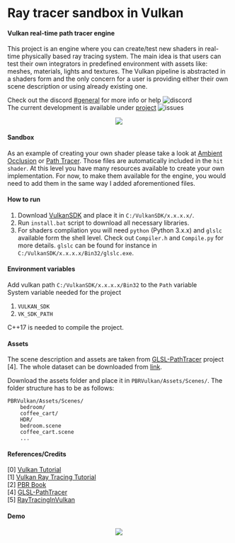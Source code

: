 # Ray tracer sandbox in Vulkan
####  Vulkan real-time path tracer engine

This project is an engine where you can create/test new shaders in real-time physically based ray tracing system. The main idea is that users can test their own integrators in predefined environment with assets like: meshes, materials, lights and textures. The Vulkan pipeline is abstracted in a shaders form and the only concern for a user is providing either their own scene description or using already existing one.

Check out the discord [#general](https://discord.gg/365bNPbFTM) for more info or help ![discord](https://img.shields.io/discord/774330363810938890) \
The current development is available under [project](https://github.com/Zielon/PBRVulkan/projects/1) ![issues](https://img.shields.io/github/issues/Zielon/PBRVulkan)

<p align="center">
  <img src="https://github.com/Zielon/PBRVulkan/blob/readme-assets/gifs/bedroom.gif?raw=true">
</p>

#### Sandbox

As an example of creating your own shader please take a look at [Ambient Occlusion](https://github.com/Zielon/PBRVulkan/blob/master/PBRVulkan/RayTracer/src/Assets/Shaders/Raytracer/Integrators/AO.glsl) or [Path Tracer](https://github.com/Zielon/PBRVulkan/blob/master/PBRVulkan/RayTracer/src/Assets/Shaders/Raytracer/Integrators/PathTracer.glsl). Those files are automatically included in the `hit shader`. At this level you have many resources available to create your own implementation. For now, to make them available for the engine, you would need to add them in the same way I added aforementioned files.

#### How to run

1) Download [VulkanSDK](https://vulkan.lunarg.com/sdk/home#windows) and place it in `C:/VulkanSDK/x.x.x.x/`.
2) Run `install.bat` script to download all necessary libraries.
3) For shaders compliation you will need `python` (Python 3.x.x) and `glslc` available form the shell level. Check out `Compiler.h` and `Compile.py` for more details. `glslc` can be found for instance in `C:/VulkanSDK/x.x.x.x/Bin32/glslc.exe`.

#### Environment variables

Add vulkan path `C:/VulkanSDK/x.x.x.x/Bin32` to the `Path` variable \
System variable needed for the project
1) `VULKAN_SDK`
2) `VK_SDK_PATH`

C++17 is needed to compile the project.

#### Assets

The scene description and assets are taken from [GLSL-PathTracer](https://github.com/knightcrawler25/GLSL-PathTracer) project [4]. The whole dataset can be downloaded from [link](https://drive.google.com/file/d/1UFMMoVb5uB7WIvCeHOfQ2dCQSxNMXluB/view).

Download the assets folder and place it in `PBRVulkan/Assets/Scenes/`. The folder structure has to be as follows:

```
PBRVulkan/Assets/Scenes/
    bedroom/
    coffee_cart/
    HDR/
    bedroom.scene
    coffee_cart.scene
    ...
```

#### References/Credits

[0] [Vulkan Tutorial](https://vulkan-tutorial.com/) \
[1] [Vulkan Ray Tracing Tutorial](https://nvpro-samples.github.io/vk_raytracing_tutorial_KHR/) \
[2] [PBR Book](http://www.pbr-book.org/3ed-2018/contents.html) \
[4] [GLSL-PathTracer](https://github.com/knightcrawler25/GLSL-PathTracer) \
[5] [RayTracingInVulkan](https://github.com/GPSnoopy/RayTracingInVulkan)

#### Demo

<p align="center">
  <img src="https://github.com/Zielon/PBRVulkan/blob/readme-assets/gifs/stormtroopers.gif?raw=true">
</p>

